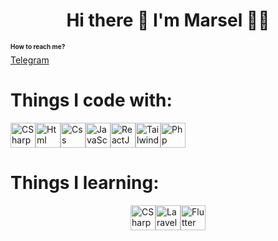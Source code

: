 <h1 align='center'>
  Hi there 👋 I'm Marsel 👨‍💻
</h1>
<h1 style="font-size: 10px;">How to reach me?</h1>
<div>
  <a href="">Telegram</a>
</div>
<h1>Things I code with:</h1>
<div style="display: flex;">
  <img alt="CSharp" src="https://raw.githubusercontent.com/marwin1991/profile-technology-icons/refs/heads/main/icons/c%23.png" width="40" style="border:none;">
  <img alt="Html" src="https://raw.githubusercontent.com/marwin1991/profile-technology-icons/refs/heads/main/icons/html.png" width="40" style="border:none;">
  <img alt="Css" src="https://raw.githubusercontent.com/marwin1991/profile-technology-icons/refs/heads/main/icons/css.png" width="40" style="border:none;">
  <img alt="JavaScript" src="https://raw.githubusercontent.com/marwin1991/profile-technology-icons/refs/heads/main/icons/javascript.png" width="40" style="border:none;">
  <img alt="ReactJS" src="https://raw.githubusercontent.com/marwin1991/profile-technology-icons/refs/heads/main/icons/react.png" width="40" style="border:none;">
  <img alt="TailwindCss" src="https://raw.githubusercontent.com/marwin1991/profile-technology-icons/refs/heads/main/icons/tailwind_css.png" width="40" style="border:none;">
  <img alt="Php" src="https://raw.githubusercontent.com/marwin1991/profile-technology-icons/refs/heads/main/icons/php.png" width="40" style="border:none;">
</div>
<h1>Things I learning:</h1>
<div style="display: flex; align-items: center; justify-content:center;">
  <img alt="CSharp" src="https://raw.githubusercontent.com/marwin1991/profile-technology-icons/refs/heads/main/icons/c%23.png" width="40" style="border:none;">
  <img alt="Laravel" src="https://raw.githubusercontent.com/marwin1991/profile-technology-icons/refs/heads/main/icons/laravel.png" width="40" style="border:none;">
  <img alt="Flutter" src="https://raw.githubusercontent.com/marwin1991/profile-technology-icons/refs/heads/main/icons/flutter.png" width="40" style="border:none;">
</div>
